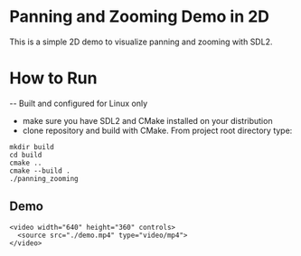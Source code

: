 # Panning and Zooming Demo in 2D 
This is a simple 2D demo to visualize panning and zooming with SDL2.

# How to Run

-- Built and configured for Linux only
- make sure you have SDL2 and CMake installed on your distribution
- clone repository and build with CMake. From project root directory type:
```
mkdir build
cd build
cmake ..
cmake --build .
./panning_zooming
```

## Demo
```
<video width="640" height="360" controls>
  <source src="./demo.mp4" type="video/mp4">
</video>
```

